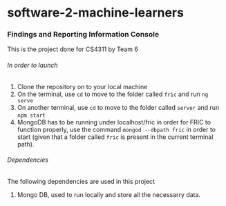 # software-2-machine-learners

### Findings and Reporting Information Console ###

This is the project done for CS4311 by Team 6

###### In order to launch ######
1. Clone the repository on to your local machine
2. On the terminal, use ```cd``` to move to the folder called ```fric``` and run ``` ng serve ```
3. On another terminal, use ```cd``` to move to the folder called ```server``` and run ```npm start```
4. MongoDB has to be running under localhost/fric in order for FRIC to function properly, use the command ```mongod --dbpath fric``` in order to start (given that a folder called ```fric``` is present in the current terminal path).


###### Dependencies ######
The following dependencies are used in this project
1. Mongo DB, used to run locally and store all the necessarry data.
